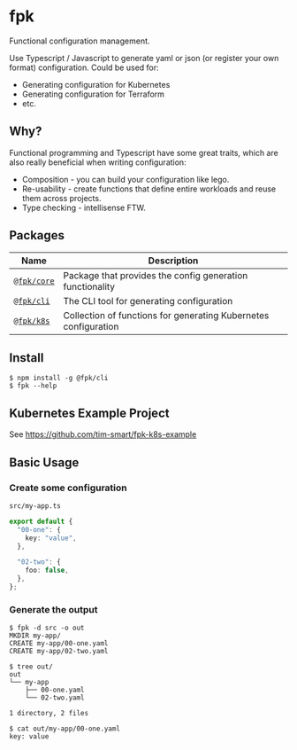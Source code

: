 # fpk

Functional configuration management.

Use Typescript / Javascript to generate yaml or json (or register your own
format) configuration. Could be used for:

- Generating configuration for Kubernetes
- Generating configuration for Terraform
- etc.

## Why?

Functional programming and Typescript have some great traits, which are also
really beneficial when writing configuration:

- Composition - you can build your configuration like lego.
- Re-usability - create functions that define entire workloads and reuse them
  across projects.
- Type checking - intellisense FTW.

## Packages

| Name                         | Description                                                     |
| ---------------------------- | --------------------------------------------------------------- |
| [`@fpk/core`](packages/core) | Package that provides the config generation functionality       |
| [`@fpk/cli`](packages/cli)   | The CLI tool for generating configuration                       |
| [`@fpk/k8s`](packages/k8s)   | Collection of functions for generating Kubernetes configuration |

## Install

```
$ npm install -g @fpk/cli
$ fpk --help
```

## Kubernetes Example Project

See https://github.com/tim-smart/fpk-k8s-example

## Basic Usage

### Create some configuration

`src/my-app.ts`

```typescript
export default {
  "00-one": {
    key: "value",
  },

  "02-two": {
    foo: false,
  },
};
```

### Generate the output

```
$ fpk -d src -o out
MKDIR my-app/
CREATE my-app/00-one.yaml
CREATE my-app/02-two.yaml

$ tree out/
out
└── my-app
    ├── 00-one.yaml
    └── 02-two.yaml

1 directory, 2 files

$ cat out/my-app/00-one.yaml
key: value
```
